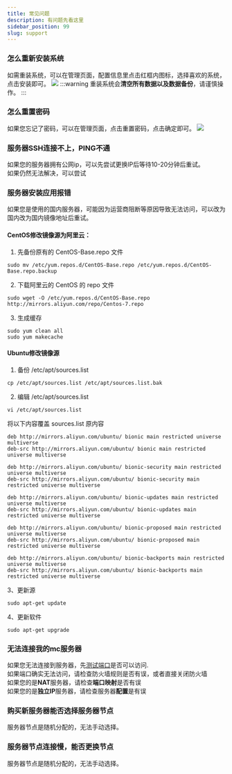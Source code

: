 ```yaml
---
title: 常见问题
description: 有问题先看这里
sidebar_position: 99
slug: support
---
```



### 怎么重新安装系统
如需重装系统，可以在管理页面，配置信息里点击红框内图标，选择喜欢的系统，点击安装即可。
![](https://cn-sy1.rains3.com/rainyun-assets/Pic/2023/11/img_1701249886_0dec36326206b962a7b2044f3ce99a22)
:::warning
重装系统会**清空所有数据以及数据备份**，请谨慎操作。
:::


### 怎么重置密码
如果您忘记了密码，可以在管理页面，点击重置密码，点击确定即可。
![](https://cn-sy1.rains3.com/rainyun-assets/Pic/2023/11/img_1701156333_0f562151f41e1c2da201bd7954ffc1bd)


### 服务器SSH连接不上，PING不通
如果您的服务器拥有公网ip，可以先尝试更换IP后等待10-20分钟后重试。<br/>
如果仍然无法解决，可以尝试

### 服务器安装应用报错
如果您是使用的国内服务器，可能因为运营商阻断等原因导致无法访问，可以改为国内改为国内镜像地址后重试。
#### CentOS修改镜像源为阿里云：

1. 先备份原有的 CentOS-Base.repo 文件

```shell
sudo mv /etc/yum.repos.d/CentOS-Base.repo /etc/yum.repos.d/CentOS-Base.repo.backup
```
2. 下载阿里云的 CentOS  的 repo 文件

```shell
sudo wget -O /etc/yum.repos.d/CentOS-Base.repo http://mirrors.aliyun.com/repo/Centos-7.repo
```

3. 生成缓存
```shell
sudo yum clean all
sudo yum makecache
```
#### Ubuntu修改镜像源

1. 备份 /etc/apt/sources.list
```shell
cp /etc/apt/sources.list /etc/apt/sources.list.bak
```

2. 编辑 /etc/apt/sources.list
```shell
vi /etc/apt/sources.list
```
将以下内容覆盖 sources.list 原内容
```shell
deb http://mirrors.aliyun.com/ubuntu/ bionic main restricted universe multiverse
deb-src http://mirrors.aliyun.com/ubuntu/ bionic main restricted universe multiverse

deb http://mirrors.aliyun.com/ubuntu/ bionic-security main restricted universe multiverse
deb-src http://mirrors.aliyun.com/ubuntu/ bionic-security main restricted universe multiverse

deb http://mirrors.aliyun.com/ubuntu/ bionic-updates main restricted universe multiverse
deb-src http://mirrors.aliyun.com/ubuntu/ bionic-updates main restricted universe multiverse

deb http://mirrors.aliyun.com/ubuntu/ bionic-proposed main restricted universe multiverse
deb-src http://mirrors.aliyun.com/ubuntu/ bionic-proposed main restricted universe multiverse

deb http://mirrors.aliyun.com/ubuntu/ bionic-backports main restricted universe multiverse
deb-src http://mirrors.aliyun.com/ubuntu/ bionic-backports main restricted universe multiverse
```

3、更新源
```shell
sudo apt-get update
```
4、更新软件
```shell
sudo apt-get upgrade 
```


[itdog]: https://www.itdog.cn/tcping
[Microsoft Remote Desktop]: https://apps.microsoft.com/detail/9WZDNCRFJ3PS?activetab=pivot%3Aoverviewtab&hl=en-us&gl=US



### 无法连接我的mc服务器

如果您无法连接到服务器，先[测试端口](https://www.itdog.cn/batch_tcping/)是否可以访问.<br/>
如果端口确实无法访问，请检查防火墙规则是否有误，或者直接关闭防火墙<br/>
如果您的是**NAT**服务器，请检查**端口映射**是否有误<br/>
如果您的是**独立IP**服务器，请检查服务器**配置**是有误<br/>


### 购买新服务器能否选择服务器节点
服务器节点是随机分配的，无法手动选择。

### 服务器节点连接慢，能否更换节点
服务器节点是随机分配的，无法手动选择。